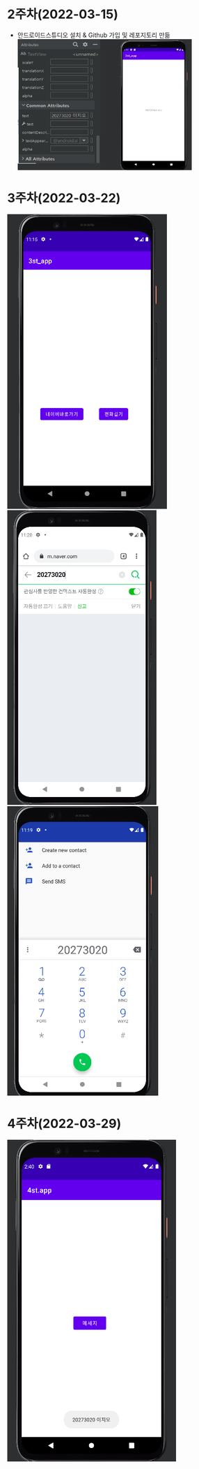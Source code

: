 # 2주차(2022-03-15)
- 안드로이드스튜디오 설치 & Github 가입 및 레포지토리 만듦
<img width="400" height="300" src="./pic/2st.png"></img>

# 3주차(2022-03-22)
<img width="" height="" src="./pic/첫화면.png"></img>
<img width="" height="" src="./pic/네이버.png"></img>
<img width="" height="" src="./pic/전화걸기.png"></img>

# 4주차(2022-03-29)
<img width="" height="" src="./pic/4st.png"></img>
